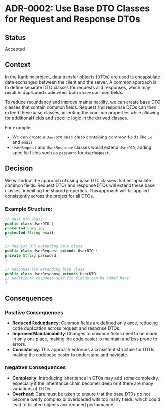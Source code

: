 # ADR-0002: Use Base DTO Classes for Request and Response DTOs

## Status
Accepted

## Context
In the Kanbine project, data transfer objects (DTOs) are used to encapsulate data exchanged between the client and the server. A common approach is to define separate DTO classes for requests and responses, which may result in duplicated code when both share common fields.

To reduce redundancy and improve maintainability, we can create base DTO classes that contain common fields. Request and response DTOs can then extend these base classes, inheriting the common properties while allowing for additional fields and specific logic in the derived classes.

For example:
- We can create a `UserDTO` base class containing common fields like `id` and `email`.
- `UserRequest` and `UserResponse` classes would extend `UserDTO`, adding specific fields such as `password` for `UserRequest`.

## Decision
We will adopt the approach of using base DTO classes that encapsulate common fields. Request DTOs and response DTOs will extend these base classes, inheriting the shared properties. This approach will be applied consistently across the project for all DTOs.

### Example Structure:

```java
// Base DTO class
public class UserDTO {
protected Long id;
protected String email;
}

// Request DTO extending base class
public class UserRequest extends UserDTO {
private String password;
}

// Response DTO extending base class
public class UserResponse extends UserDTO {
// Additional response-specific fields can be added here
}
```

## Consequences

### Positive Consequences
- **Reduced Redundancy**: Common fields are defined only once, reducing code duplication across request and response DTOs.
- **Improved Maintainability**: Changes to common fields need to be made in only one place, making the code easier to maintain and less prone to errors.
- **Consistency**: This approach enforces a consistent structure for DTOs, making the codebase easier to understand and navigate.

### Negative Consequences
- **Complexity**: Introducing inheritance in DTOs may add some complexity, especially if the inheritance chain becomes deep or if there are many variations of DTOs.
- **Overhead**: Care must be taken to ensure that the base DTOs do not become overly complex or overloaded with too many fields, which could lead to bloated objects and reduced performance.
